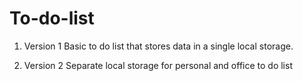 # To-do-list
1. Version 1
Basic to do list that stores data in a single local storage.

2. Version 2
Separate local storage for personal and office to do list